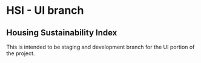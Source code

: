 # HSI - UI branch
Housing Sustainability Index
---
This is intended to be staging and development branch for the UI portion of
the project.
